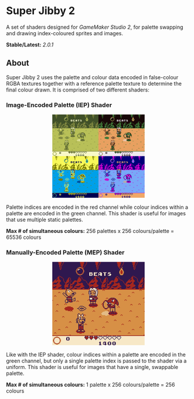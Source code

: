 # Super Jibby 2

A set of shaders designed for *GameMaker Studio 2*, for palette swapping and drawing index-coloured sprites and images.

**Stable/Latest:** *2.0.1*

## About

Super Jibby 2 uses the palette and colour data encoded in false-colour RGBA textures together with a reference palette texture to determine the final colour drawn. It is comprised of two different shaders:

### Image-Encoded Palette (IEP) Shader

<p align="center">
    <img src="https://github.com/mstop4/super-jibby-2/blob/master/doc/iep%20example.png" width=50%>
</p>

Palette indices are encoded in the red channel while colour indices within a palette are encoded in the green channel. This shader is useful for images that use multiple static palettes.

**Max # of simultaneous colours:** 256 palettes x 256 colours/palette = 65536 colours

### Manually-Encoded Palette (MEP) Shader

<p align="center">
    <img src="https://github.com/mstop4/super-jibby-2/blob/master/doc/mep%20example.gif" width=50%>
</p>

Like with the IEP shader, colour indices within a palette are encoded in the green channel, but only a single palette index is passed to the shader via a uniform. This shader is useful for images that have a single, swappable palette.

**Max # of simultaneous colours:** 1 palette x 256 colours/palette = 256 colours
